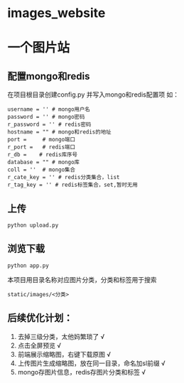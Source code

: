 # images_website

# 一个图片站

## 配置mongo和redis
在项目根目录创建config.py
并写入mongo和redis配置项
如：
```
username = '' # mongo用户名
password = '' # mongo密码
r_password = '' # redis密码
hostname = "" # mongo和redis的地址
port =     # mongo端口
r_port =   # redis端口
r_db =    # redis库序号
database = "" # mongo库
coll = ''  # mongo集合
r_cate_key = '' # redis分类集合，list
r_tag_key = '' # redis标签集合，set,暂时无用
```
## 上传
```
python upload.py
```
## 浏览下载
```
python app.py
```
本项目用目录名称对应图片分类，分类和标签用于搜索

```
static/images/<分类>
```
## 后续优化计划：
1. 去掉三级分类，太他妈繁琐了 √
2. 点击全屏预览 √
3. 前端展示缩略图，右键下载原图 √
4. 上传图片生成缩略图，放在同一目录，命名加sl前缀 √
5. mongo存图片信息，redis存图片分类和标签 √

